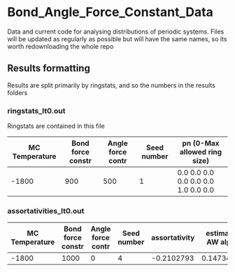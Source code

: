 # Bond_Angle_Force_Constant_Data
Data and current code for analysing distributions of periodic systems.  Files will be updated as regularly as possible but will have the same names, so its worth redownloading the whole repo

## Results formatting
Results are split primarily by ringstats, and so the numbers in the results folders 

### ringstats_lt0.out
Ringstats are contained in this file

| MC Temperature | Bond force constr | Angle force contr | Seed number | pn (0-Max allowed ring size) |
| -------------- | ----------------- | ----------------- | ----------- | ---------------------------- |
| -1800 | 900 | 500 | 1 | 0.0                 0.0                 0.0                 0.0                 0.0                 0.0                 1.0                 0.0                 0.0 |     


### assortativities_lt0.out

| MC Temperature | Bond force constr | Angle force contr | Seed number | assortativity | estimated AW alpha | AW alpha | AW variance | AW r-squared | atomic assortativity |
| -------------- | ----------------- | ----------------- | ----------- | ------------- | ------------------ | -------- | ----------- | ------------ | --------------------------- |               
| -1800 | 1000 | 0 | 4 | -0.2102793 | 0.14734951 | 0.14749325 | 1.83782609 | 0.99902701 | nan |
